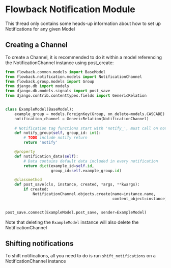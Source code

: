 # Flowback Notification Module
This thread only contains some heads-up information about how to set up Notifications for any given Model

## Creating a Channel
To create a Channel, it is recommended to do it within a model referencing the NotificationChannel instance using post_create:
```python
from flowback.common.models import BaseModel
from flowback.notification.models import NotificationChannel
from flowback.group.models import Group
from django.db import models
from django.db.models.signals import post_save
from django.contrib.contenttypes.fields import GenericRelation


class ExampleModel(BaseModel):
    example_group = models.ForeignKey(Group, on_delete=models.CASCADE)
    notification_channel = GenericRelation(NotificationChannel)
    
    # Notification tag functions start with 'notify_', must call on notification_channel.notify()
    def notify_group(self, group_id: int):
        # TODO include notify return
        return 'notify'

    @property
    def notification_data(self):
        # Data contains default data included in every notification
        return dict(example_id=self.id,
                    group_id=self.example_group.id)

    @classmethod
    def post_save(cls, instance, created, *args, **kwargs):
        if created:
            NotificationChannel.objects.create(name=instance.name,
                                               content_object=instance)


post_save.connect(ExampleModel.post_save, sender=ExampleModel)
```
Note that deleting the `ExampleModel` instance will also delete the NotificationChannel

## Shifting notifications
To shift notifications, all you need to do is run `shift_notifications` on a NotificationChannel instance
